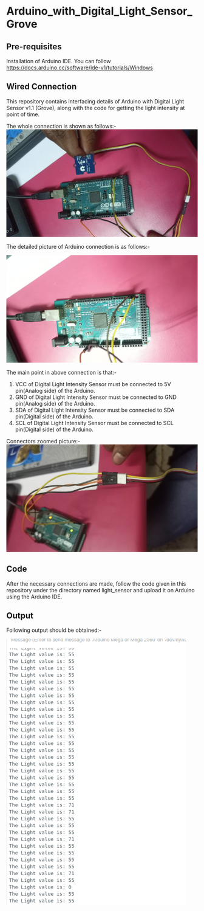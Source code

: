 # Arduino_with_Digital_Light_Sensor_Grove

## Pre-requisites
  Installation of Arduino IDE. You can follow https://docs.arduino.cc/software/ide-v1/tutorials/Windows 

## Wired Connection
  
This repository contains interfacing details of Arduino with Digital Light Sensor v1.1 (Grove), along with the code for getting the light intensity at point of time.


The whole connection is shown as follows:-
![](Useful/whole.jpeg)

The detailed picture of Arduino connection is as follows:-

![](Useful/arduino.jpeg)

The main point in above connection is that:-

  1. VCC of Digital Light Intensity Sensor must be connected to 5V pin(Analog side) of the Arduino.
  2. GND of Digital Light Intensity Sensor must be connected to GND pin(Analog side) of the Arduino.
  3. SDA of Digital Light Intensity Sensor must be connected to SDA pin(Digital side) of the Arduino.
  4. SCL of Digital Light Intensity Sensor must be connected to SCL pin(Digital side) of the Arduino.

Connectors zoomed picture:-
![](Useful/connector.jpeg)

## Code
After the necessary connections are made, follow the code given in this repository under the directory named light_sensor and upload it on Arduino using the Arduino IDE.

## Output
Following output should be obtained:-

![](Useful/output_light_sensor.png)


